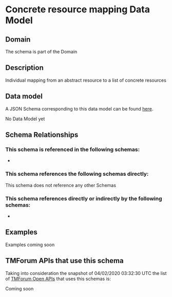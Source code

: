 # Concrete resource mapping Data Model

## Domain

The  schema is part of the  Domain

## Description

Individual mapping from an abstract resource to a list of concrete resources

## Data model

A JSON Schema corresponding to this data model can be found
[here](https://github.com/tmforum-rand/schemas/blob/candidates/Resource/ConcreteResourceMapping.schema.json).

No Data Model yet

## Schema Relationships

### This schema is referenced in the following schemas:

-

### This schema references the following schemas directly:

This schema does not reference any other Schemas

### This schema references directly or indirectly by the following schemas:

-



## Examples

Examples coming soon

## TMForum APIs that use this schema

Taking into consideration the snapshot of 04/02/2020 03:32:30 UTC the list of [TMForum Open APIs](https://www.tmforum.org/open-apis/) that uses this schemas is:

Coming soon
